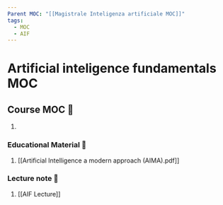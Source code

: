 ```yaml
---
Parent MOC: "[[Magistrale Inteligenza artificiale MOC]]"
tags:
  - MOC
  - AIF
---
```

# Artificial inteligence fundamentals MOC

## Course MOC  📒
1. 



### Educational Material 🧱
1. [[Artificial Intelligence a modern approach (AIMA).pdf]]



### Lecture note 🧱
1. [[AIF Lecture]]
